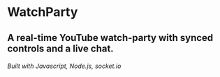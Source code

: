 # WatchParty

## A real-time YouTube watch-party with synced controls and a live chat.

###### Built with Javascript, Node.js, socket.io